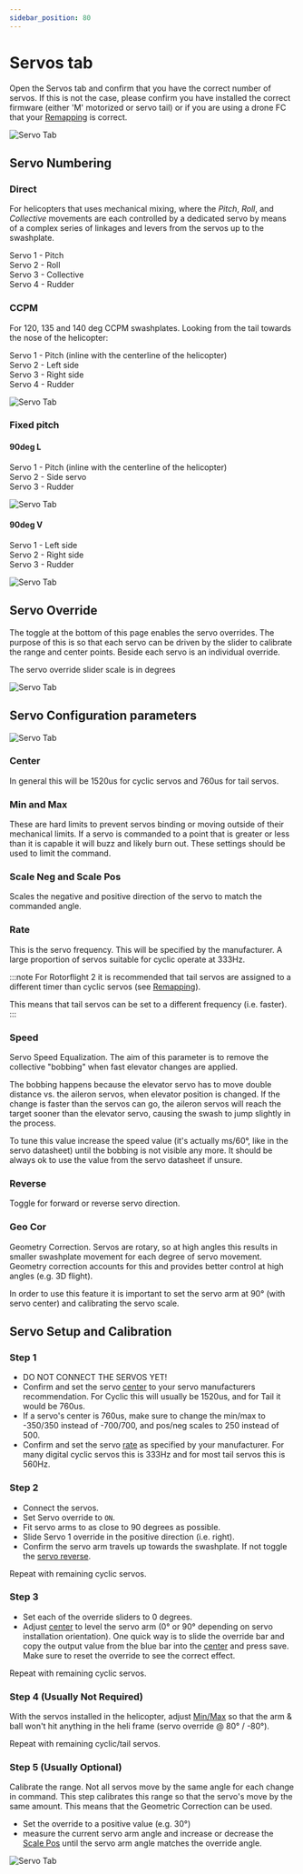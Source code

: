```yaml
---
sidebar_position: 80
---
```


# Servos tab

Open the Servos tab and confirm that you have the correct number of servos. If this is not the case, please confirm you have installed the correct firmware (either 'M' motorized or servo tail) or if you are using a drone FC that your [Remapping](Remapping.md)  is correct.

![Servo Tab](./img/servo-1.png)

## Servo Numbering

### Direct  

For helicopters that uses mechanical mixing, where the _Pitch_, _Roll_, and _Collective_ movements are each controlled by a dedicated servo by means of a complex series of linkages and levers from the servos up to the swashplate. 

Servo 1 - Pitch  
Servo 2 - Roll  
Servo 3 - Collective  
Servo 4 - Rudder  

### CCPM  

For 120, 135 and 140 deg CCPM swashplates. 
Looking from the tail towards the nose of the helicopter:

Servo 1 - Pitch (inline with the centerline of the helicopter)    
Servo 2 - Left side  
Servo 3 - Right side  
Servo 4 - Rudder  

![Servo Tab](./img/ccpm.svg)

### Fixed pitch  

#### 90deg L  

Servo 1 - Pitch (inline with the centerline of the helicopter)    
Servo 2 - Side servo  
Servo 3 - Rudder  

![Servo Tab](./img/90deg-l.svg)

#### 90deg V   

Servo 1 - Left side    
Servo 2 - Right side  
Servo 3 - Rudder  

![Servo Tab](./img/90deg-v.svg)

## Servo Override

The toggle at the bottom of this page enables the servo overrides. The purpose of this is so that each servo can be driven by the slider to calibrate the range and center points. Beside each servo is an individual override.

The servo override slider scale is in degrees

![Servo Tab](./img/servo-3.png)

## Servo Configuration parameters 

![Servo Tab](./img/servo-4.png)

### Center

In general this will be 1520us for cyclic servos and 760us for tail servos.

### Min and Max

These are hard limits to prevent servos binding or moving outside of their mechanical limits. If a servo is commanded to a point that is greater or less than it is capable it will buzz and likely burn out. These settings should be used to limit the command.

### Scale Neg and Scale Pos

Scales the negative and positive direction of the servo to match the commanded angle.

### Rate 

This is the servo frequency. This will be specified by the manufacturer. A large proportion of servos suitable for cyclic operate at 333Hz.  

:::note
For Rotorflight 2 it is recommended that tail servos are assigned to a different timer than cyclic servos (see [Remapping](Remapping.md)).

This means that tail servos can be set to a different frequency (i.e. faster).
:::

### Speed

Servo Speed Equalization. The aim of this parameter is to remove the collective "bobbing" when fast elevator changes are applied.

The bobbing happens because the elevator servo has to move double distance vs. the aileron servos, when elevator position is changed.
If the change is faster than the servos can go, the aileron servos will reach the target sooner than the elevator servo, causing the swash to jump slightly in the process.

To tune this value increase the speed value (it's actually ms/60°, like in the servo datasheet) until the bobbing is not visible any more. It should be always ok to use the value from the servo datasheet if unsure.

### Reverse

Toggle for forward or reverse servo direction.

### Geo Cor

Geometry Correction. Servos are rotary, so at high angles this results in smaller swashplate movement for each degree of servo movement. Geometry correction accounts for this and provides better control at high angles (e.g. 3D flight).

In order to use this feature it is important to set the servo arm at 90° (with servo center) and calibrating the servo scale. 

## Servo Setup and Calibration

### Step 1

* DO NOT CONNECT THE SERVOS YET!
* Confirm and set the servo [center](#center) to your servo manufacturers recommendation. For Cyclic this will usually be 1520us, and for Tail it would be 760us.
* If a servo's center is 760us, make sure to change the min/max to -350/350 instead of -700/700, and pos/neg scales to 250 instead of 500.
* Confirm and set the servo [rate](#rate) as specified by your manufacturer. For many digital cyclic servos this is 333Hz and for most tail servos this is 560Hz.

### Step 2

* Connect the servos.
* Set Servo override to `ON`.
* Fit servo arms to as close to 90 degrees as possible.
* Slide Servo 1 override in the positive direction (i.e. right).
* Confirm the servo arm travels up towards the swashplate. If not toggle the [servo reverse](#reverse).

Repeat with remaining cyclic servos.

### Step 3

* Set each of the override sliders to 0 degrees.
* Adjust [center](#center) to level the servo arm (0° or 90° depending on servo installation orientation). One quick way is to slide the override bar and copy the output value from the blue bar into the [center](#center) and press save. Make sure to reset the override to see the correct effect.

Repeat with remaining cyclic servos.

### Step 4 (Usually Not Required)

With the servos installed in the helicopter, adjust [Min/Max](#min-and-max)  so that the arm & ball won't hit anything in the heli frame (servo override @ 80° / -80°).

Repeat with remaining cyclic/tail servos.

### Step 5 (Usually Optional)

Calibrate the range. Not all servos move by the same angle for each change in command. This step calibrates this range so that the servo's move by the same amount. This means that the Geometric Correction can be used.
* Set the override to a positive value (e.g. 30°)
* measure the current servo arm angle and increase or decrease the [Scale Pos](#scale-neg-and-scale-pos) until the servo arm angle matches the override angle.

![Servo Tab](../Configurator/img/servo-5.png)





